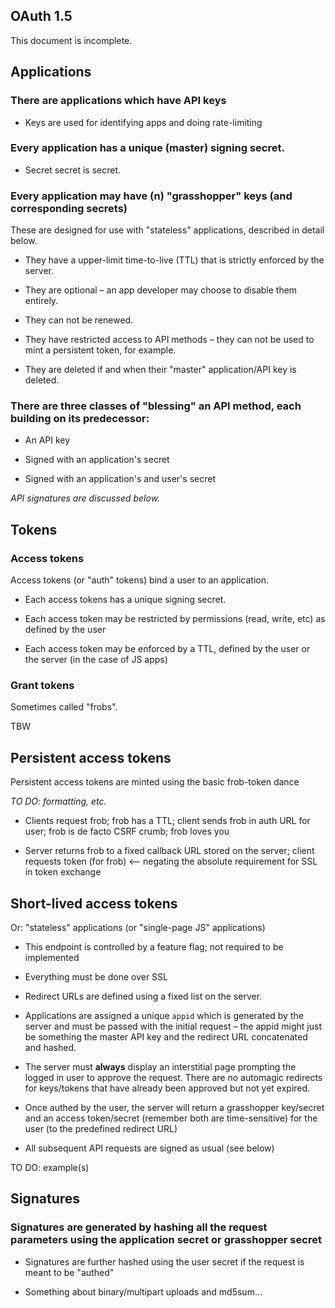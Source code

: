 OAuth 1.5
--

This document is incomplete.

Applications
--

### There are applications which have API keys

* Keys are used for identifying apps and doing rate-limiting

### Every application has a unique (master) signing secret.

* Secret secret is secret.

### Every application may have (n) "grasshopper" keys (and corresponding secrets)

These are designed for use with "stateless" applications, described in detail below.

* They have a upper-limit time-to-live (TTL) that is strictly enforced by the server.

* They are optional – an app developer may choose to disable them entirely.

* They can not be renewed.

* They have restricted access to API methods – they can not be used to mint a persistent token, for example.

* They are deleted if and when their "master" application/API key is deleted.

### There are three classes of "blessing" an API method, each building on its predecessor:

* An API key

* Signed with an application's secret

* Signed with an application's and user's secret

_API signatures are discussed below._

Tokens
--

### Access tokens

Access tokens (or "auth" tokens) bind a user to an application.

* Each access tokens has a unique signing secret. 

* Each access token may be restricted by permissions (read, write, etc) as defined by the user
    
* Each access token may be enforced by a TTL, defined by the user or the server (in the case of JS apps)

### Grant tokens

Sometimes called "frobs".

TBW

Persistent access tokens
--

Persistent access tokens are minted using the basic frob-token dance

_TO DO: formatting, etc._

* Clients request frob; frob has a TTL; client sends frob in auth URL for user; frob is de facto CSRF crumb; frob loves you

* Server returns frob to a fixed callback URL stored on the server; client requests token (for frob) <-- negating the absolute requirement for SSL in token exchange

Short-lived access tokens
--

Or: "stateless" applications (or "single-page JS" applications)

* This endpoint is controlled by a feature flag; not required to be implemented

* Everything must be done over SSL

* Redirect URLs are defined using a fixed list on the server.

* Applications are assigned a unique `appid` which is generated by the server and must be passed with the initial request – the appid might just be something the master API key and the redirect URL concatenated and hashed.

* The server must **always** display an interstitial page prompting the logged in user to approve the request. There are no automagic redirects for keys/tokens that have already been approved but not yet expired.

* Once authed by the user, the server will return a grasshopper key/secret and an access token/secret (remember both are time-sensitive) for the user (to the predefined redirect URL)

* All subsequent API requests are signed as usual (see below)

TO DO: example(s)

Signatures
--

### Signatures are generated by hashing all the request parameters using the application secret or grasshopper secret

* Signatures are further hashed using the user secret if the request is meant to be "authed"

* Something about binary/multipart uploads and md5sum...
